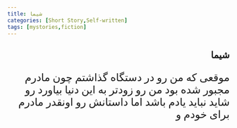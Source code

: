 ```yaml
---
title: شیما
categories: [Short Story,Self-written]
tags: [mystories,fiction]
---
```


<style type="text/css"> 
@font-face { font-family: 'Roya'; src: url('../../roya.ttf'); } 
p { font-family: Roya; direction: rtl; font-size:24px; } 
ul {direction:rtl;font-family: Roya;}
h2 {direction:rtl;font-family: Roya;}
</style> 


## شیما

موقعی که من رو در دستگاه گذاشتم چون مادرم مجبور شده بود من رو زودتر به این دنیا بیاورد رو شاید نباید یادم باشد اما داستانش رو اونقدر مادرم برای خودم و  
